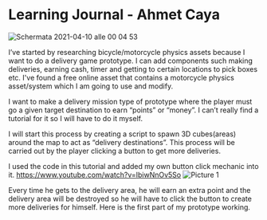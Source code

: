 # Learning Journal - Ahmet Caya
![Schermata 2021-04-10 alle 00 04 53](https://user-images.githubusercontent.com/38981338/114245889-a0ae0980-9991-11eb-8262-21200902ae04.png)

I’ve started by researching bicycle/motorcycle physics assets because I want to do a delivery game prototype. I can add components such making deliveries, earning cash, timer and getting to certain locations to pick boxes etc. I've found a free online asset that contains a motorcycle physics asset/system which I am going to use and modify.

I want to make a delivery mission type of prototype where the player must go a given target destination to earn “points” or “money”. I can’t really find a tutorial for it so I will have to do it myself.

I will start this process by creating a script to spawn 3D cubes(areas) around the map to act as “delivery destinations”. This process will be carried out by the player clicking a button to get more deliveries. 

I used the code in this tutorial and added my own button click mechanic into it.
https://www.youtube.com/watch?v=IbiwNnOv5So
![Picture 1](https://github.com/cayaahmet/Ahmet_Caya_Programming_CourseWork/assets/125205290/da944c42-aa37-45ab-9137-209d532fa1b2)


Every time he gets to the delivery area, he will earn an extra point and the delivery area will be destroyed so he will have to click the button to create more deliveries for himself.
Here is the first part of my prototype working.





